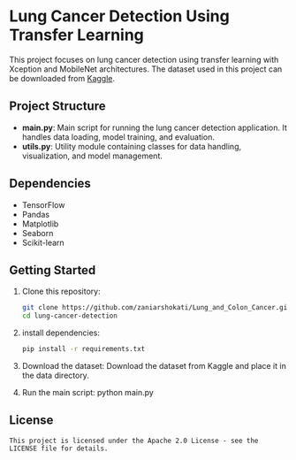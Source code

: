# Lung Cancer Detection Using Transfer Learning

This project focuses on lung cancer detection using transfer learning with Xception and MobileNet architectures. The dataset used in this project can be downloaded from [Kaggle](https://www.kaggle.com/datasets/andrewmvd/lung-and-colon-cancer-histopathological-images/data).

## Project Structure

- **main.py**: Main script for running the lung cancer detection application. It handles data loading, model training, and evaluation.
- **utils.py**: Utility module containing classes for data handling, visualization, and model management.
  
## Dependencies

- TensorFlow
- Pandas
- Matplotlib
- Seaborn
- Scikit-learn

## Getting Started

1. Clone this repository:

   ```bash
   git clone https://github.com/zaniarshokati/Lung_and_Colon_Cancer.git
   cd lung-cancer-detection

2. install dependencies:
    
    ```bash
    pip install -r requirements.txt

3. Download the dataset:
    Download the dataset from Kaggle and place it in the data directory.

4. Run the main script:
    python main.py

## License

    This project is licensed under the Apache 2.0 License - see the LICENSE file for details.

